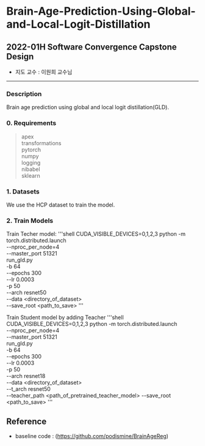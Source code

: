 # Brain-Age-Prediction-Using-Global-and-Local-Logit-Distillation
## 2022-01H Software Convergence Capstone Design
  * 지도 교수 : 이원희 교수님
------------------
### Description
Brain age prediction using global and local logit distillation(GLD).

### 0. Requirements
>apex  
>transformations  
>pytorch  
>numpy  
>logging  
>nibabel  
>sklearn

### 1. Datasets
We use the HCP dataset to train the model.

### 2. Train Models

Train Techer model:
'''shell
CUDA_VISIBLE_DEVICES=0,1,2,3 python -m torch.distributed.launch \
                        --nproc_per_node=4 \
                        --master_port 51321 \
                        run_gld.py \
                        -b 64 \
                        --epochs 300 \
                        --lr 0.0003 \
                        -p 50  \
                        --arch resnet50 \
                        --data <directory_of_dataset> \
                        --save_root <path_to_save> 
'''

Train Student model by adding Teacher
'''shell
CUDA_VISIBLE_DEVICES=0,1,2,3 python -m torch.distributed.launch \
                        --nproc_per_node=4 \
                        --master_port 51321 \
                        run_gld.py \
                        -b 64 \
                        --epochs 300 \
                        --lr 0.0003 \
                        -p 50  \
                        --arch resnet18 \
                        --data <directory_of_dataset> \
                        --t_arch resnet50 \
                        --teacher_path <path_of_pretrained_teacher_model>
                        --save_root <path_to_save> 
'''
## Reference
* baseline code : (https://github.com/podismine/BrainAgeReg)
